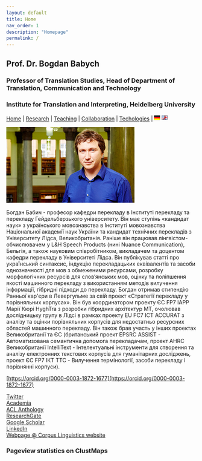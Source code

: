 ```yaml
---
layout: default
title: Home
nav_order: 1
description: "Homepage"
permalink: /
---
```


## Prof. Dr. Bogdan Babych
### Professor of Translation Studies, Head of Department of Translation, Communication and Technology
### Institute for Translation and Interpreting, Heidelberg University

[Home](index.md) | [Research](research.md) | [Teaching](teaching.md) | [Collaboration](collaboration.md) | [Techologies](techlabs.md) | [![Image](/assets/img/flagDE2.png)](deindex.md) [![Image](/assets/img/flagUSUK.png)](index.md)

![Image](/assets/img/Bogdan_Babych.jpg)

Богдан Бабич - професор кафедри перекладу в Інституті перекладу та перекладу Гейдельберзького університету. Він має ступінь «кандидат наук» з українського мовознавства в Інституті мовознавства Національної академії наук України та кандидат технічних перекладів з Університету Лідса, Великобританія. Раніше він працював лінгвістом-обчислювачем у L&H Speech Products (нині Nuance Communication), Бельгія, а також науковим співробітником, викладачем та доцентом кафедри перекладу в Університеті Лідса. Він публікував статті про український синтаксис, індукцію перекладацьких еквівалентів та засоби однозначності для мов з обмеженими ресурсами, розробку морфологічних ресурсів для слов’янських мов, оцінку та поліпшення якості машинного перекладу з використанням методів вилучення інформації, гібридні підходи до перекладу. Богдан отримав стипендію Ранньої кар'єри в Левергульме за свій проект «Стратегії перекладу у порівняльних корпусах». Він був координатором проекту ЄС FP7 IAPP Марії Кюрі HyghTra з розробки гібридних архітектур МТ, очолював дослідницьку групу в Лідсі в рамках проекту EU FC7 ICT ACCURAT з аналізу та оцінки порівняльних корпусів для недостатньо ресурсних областей машинного перекладу. Він також брав участь у інших проектах Великобританії та ЄС (британський проект EPSRC ASSIST - Автоматизована семантична допомога перекладачам, проект AHRC Великобританії IntelliText - Інтелектуальні інструменти для створення та аналізу електронних текстових корпусів для гуманітарних досліджень, проект ЄС FP7 ІКТ TTC - Вилучення термінології, засоби перекладу і порівнянні корпуси).


[https://orcid.org/0000-0003-1872-1677](https://orcid.org/0000-0003-1872-1677)

[Twitter](https://twitter.com/b_babych)  
[Academia](https://uni-heidelberg.academia.edu/BogdanBabych)  
[ACL Anthology](https://www.aclweb.org/anthology/people/b/bogdan-babych/)  
[ResearchGate](https://www.researchgate.net/profile/Bogdan_Babych)  
[Google Scholar](https://scholar.google.co.uk/citations?user=tCCIynYAAAAJ&hl=en)  
[LinkedIn](https://www.linkedin.com/in/bogdan-babych-767a9219/)  
[Webpage @ Corpus Linguistics website](http://corpus.leeds.ac.uk/bogdan/)


### Pageview statistics on ClustMaps

<script type="text/javascript" id="clustrmaps" src="//clustrmaps.com/map_v2.js?d=Y5Mn8ovEJ_-bNgGiMjV25n6CqBSHuX9xk8NbHaTTPCw&cl=ffffff&w=a">
</script>
